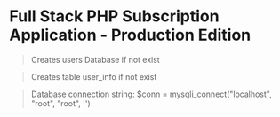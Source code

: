 # Full Stack PHP Subscription Application - Production Edition

> Creates users Database if not exist

> Creates table user_info if not exist

> Database connection string: $conn = mysqli_connect("localhost", "root", "root", '')
